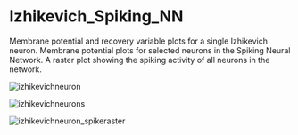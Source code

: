 # Izhikevich_Spiking_NN


Membrane potential and recovery variable plots for a single Izhikevich neuron.
Membrane potential plots for selected neurons in the Spiking Neural Network.
A raster plot showing the spiking activity of all neurons in the network.

![izhikevichneuron](https://github.com/user-attachments/assets/06d80f9d-f0dc-4246-b866-9f5282c88a34)


![izhikevichneurons](https://github.com/user-attachments/assets/ca769fa5-1ca5-4942-9e55-9a3a54c29d91)


![izhikevichneuron_spikeraster](https://github.com/user-attachments/assets/961671d0-4394-45e7-a109-05f3725a6f3c)

